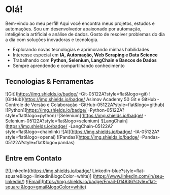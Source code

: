 # Olá!
Bem-vindo ao meu perfil! Aqui você encontra meus projetos, estudos e automações.
Sou um desenvolvedor apaixonado por automação, inteligência artificial
e análise de dados.
Gosto de resolver problemas do dia a dia com soluções inovadoras e tecnologia.
- Explorando novas tecnologias e aprimorando minhas habilidades
- Interesse especial em **IA, Automação, Web Scraping e Data Science**
- Trabalhando com **Python, Selenium, LangChain e Bancos de Dados**
- Sempre aprendendo e compartilhando conhecimento
## Tecnologias & Ferramentas
![Git](https://img.shields.io/badge/
-Git-05122A?style=flat&logo=git)
![GitHub](https://img.shields.io/badge/
Asimov Academy 50
Git e GitHub ‑ Controle de Versão e Colaboração
-GitHub-05122A?style=flat&logo=github)
![Python](https://img.shields.io/badge/
-Python-05122A?style=flat&logo=python)
![Selenium](https://img.shields.io/badge/
-Selenium-05122A?style=flat&logo=selenium)
![LangChain](https://img.shields.io/badge/
-LangChain-05122A?style=flat&logo=chainlink)
![AI](https://img.shields.io/badge/
-IA-05122A?style=flat&logo=openai)
![Pandas](https://img.shields.io/badge/
-Pandas-05122A?style=flat&logo=pandas)
## Entre em Contato
[![LinkedIn](https://img.shields.io/badge/
LinkedIn-blue?style=flat-square&logo=linkedin&logoColor=white)]
(https://www.linkedin.com/in/seu-linkedin/)
[![Email](https://img.shields.io/badge/Email-D14836?style=flat-square
&logo=gmail&logoColor=white)](mailto:seuemail@example.com)
